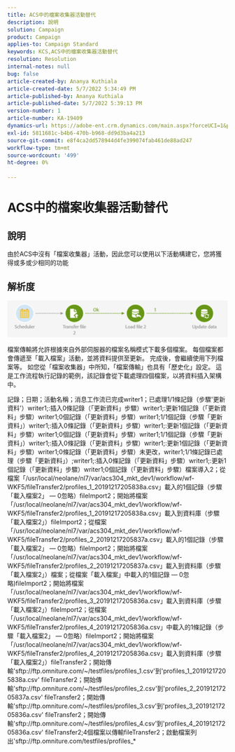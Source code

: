 ```yaml
---
title: ACS中的檔案收集器活動替代
description: 說明
solution: Campaign
product: Campaign
applies-to: Campaign Standard
keywords: KCS,ACS中的檔案收集器活動替代
resolution: Resolution
internal-notes: null
bug: false
article-created-by: Ananya Kuthiala
article-created-date: 5/7/2022 5:34:49 PM
article-published-by: Ananya Kuthiala
article-published-date: 5/7/2022 5:39:13 PM
version-number: 1
article-number: KA-19409
dynamics-url: https://adobe-ent.crm.dynamics.com/main.aspx?forceUCI=1&pagetype=entityrecord&etn=knowledgearticle&id=54f385fb-2bce-ec11-a7b5-0022480a8e40
exl-id: 5811681c-b4b6-470b-b968-dd9d3ba4a213
source-git-commit: e8f4ca2dd578944d4fe399074fab461de88ad247
workflow-type: tm+mt
source-wordcount: '499'
ht-degree: 0%

---
```


# ACS中的檔案收集器活動替代

## 說明

由於ACS中沒有「檔案收集器」活動，因此您可以使用以下活動構建它，您將獲得或多或少相同的功能

## 解析度


![](assets/8e624e34-2cce-ec11-a7b5-0022480a8e40.png)



檔案傳輸將允許根據來自外部伺服器的檔案名稱模式下載多個檔案。 每個檔案都會傳遞至「載入檔案」活動，並將資料提供至更新。
完成後，會繼續使用下列檔案等。
如您從「檔案收集器」中所知，「檔案傳輸」也具有「歷史化」設定。
這是工作流程執行記錄的範例，該記錄會從下載處理四個檔案，以將資料插入架構中。

記錄；日期；活動名稱；消息工作流已完成writer1；已處理1/1條記錄（步驟&#39;更新資料&#39;）writer1;:插入0條記錄（「更新資料」步驟）writer1;:更新1個記錄（「更新資料」步驟）writer1;0個記錄（「更新資料」步驟）writer1;1/1個記錄（步驟「更新資料」）writer1;:插入0條記錄（「更新資料」步驟）writer1;:更新1個記錄（「更新資料」步驟）writer1;0個記錄（「更新資料」步驟）writer1;1/1個記錄（步驟「更新資料」）writer1;:插入0條記錄（「更新資料」步驟）writer1;:更新1個記錄（「更新資料」步驟）writer1;0條記錄（「更新資料」步驟）未更改，writer1;1/1條記錄已處理（步驟「更新資料」）;writer1;:插入0條記錄（「更新資料」步驟）writer1;:更新1個記錄（「更新資料」步驟）writer1;0個記錄（「更新資料」步驟）檔案導入2；從檔案「/usr/local/neolane/nl7/var/acs304_mkt_dev1/workflow/wf-WKF5/fileTransfer2/profiles_1_20191217205838a.csv」載入的1個記錄（步驟「載入檔案2」 — 0忽略）fileImport2；開始將檔案「/usr/local/neolane/nl7/var/acs304_mkt_dev1/workflow/wf-WKF5/fileTransfer2/profiles_1_20191217205838a.csv」載入到資料庫（步驟「載入檔案2」）fileImport2；從檔案「/usr/local/neolane/nl7/var/acs304_mkt_dev1/workflow/wf-WKF5/fileTransfer2/profiles_2_20191217205837a.csv」載入的1個記錄（步驟「載入檔案2」 — 0忽略）fileImport2；開始將檔案「/usr/local/neolane/nl7/var/acs304_mkt_dev1/workflow/wf-WKF5/fileTransfer2/profiles_2_20191217205837a.csv」載入到資料庫（步驟「載入檔案2」）檔案；從檔案「載入檔案」中載入的1個記錄 — 0忽略)fileImport2；開始將檔案「/usr/local/neolane/nl7/var/acs304_mkt_dev1/workflow/wf-WKF5/fileTransfer2/profiles_3_20191217205836a.csv」載入到資料庫（步驟「載入檔案2」）fileImport2；從檔案「/usr/local/neolane/nl7/var/acs304_mkt_dev1/workflow/wf-WKF5/fileTransfer2/profiles_4_20191217205836a.csv」中載入的1條記錄（步驟「載入檔案2」 — 0忽略）fileImport2；開始將檔案「/usr/local/neolane/nl7/var/acs304_mkt_dev1/workflow/wf-WKF5/fileTransfer2/profiles_4_20191217205836a.csv」載入到資料庫（步驟「載入檔案2」）fileTransfer2；開始傳輸&#39;sftp://ftp.omniture.com/~/testfiles/profiles_1.csv&#39;到&#39;profiles_1_20191217205838a.csv&#39; fileTransfer2；開始傳輸&#39;sftp://ftp.omniture.com/~/testfiles/profiles_2.csv&#39;到&#39;profiles_2_20191217205837a.csv&#39; fileTransfer2；開始傳輸&#39;sftp://ftp.omniture.com/~/testfiles/profiles_3.csv&#39;到&#39;profiles_3_20191217205836a.csv&#39; fileTransfer2；開始傳輸&#39;sftp://ftp.omniture.com/~/testfiles/profiles_4.csv&#39;到&#39;profiles_4_20191217205836a.csv&#39; fileTransfer2;4個檔案以傳輸fileTransfer2；啟動檔案列出&#39;sftp://ftp.omniture.com/testfiles/profiles_\*
